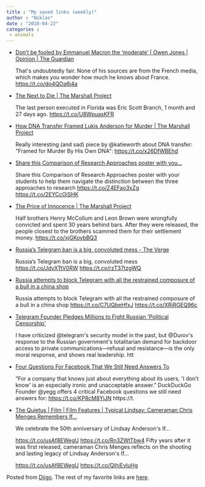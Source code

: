 ```yaml
---
title : "My saved links (weekly)"
author : "Niklas"
date : "2018-04-22"
categories : 
 - animals
---
```


- [Don’t be fooled by Emmanuel Macron the ‘moderate’ | Owen Jones | Opinion | The Guardian](https://www.theguardian.com/commentisfree/2018/apr/19/emmanuel-macron-moderate-owen-jones?CMP=share_btn_tw)
    
    That's undoubtedly fair. None of his sources are from the French media, which makes you wonder how much he knows about France. https://t.co/do4QOa6i4a
    
- [The Next to Die | The Marshall Project](https://www.themarshallproject.org/next-to-die/fl?utm_medium=social&utm_campaign=sprout&utm_source=twitter)
    
    The last person executed in Florida was Eric Scott Branch, 1 month and 27 days ago. https://t.co/U8WpuasKFR
    
- [How DNA Transfer Framed Lukis Anderson for Murder | The Marshall Project](https://www.themarshallproject.org/2018/04/19/framed-for-murder-by-his-own-dna?utm_medium=social&utm_campaign=sprout&utm_source=twitter)
    
    Really interesting (and sad) piece by @katieworth about DNA transfer: "Framed for Murder By His Own DNA": https://t.co/x26DfWBEhd
    
- [Share this Comparison of Research Approaches poster with you...](http://msgfocus.com/files/amf_sage/workspace_42/GLOBAL-IMAGES/documents/D7B0012_Creswell_Franchise_Poster_Web.pdf?hootPostID=656bbf05387d03751f2b346c0a4415c4)
    
    Share this Comparison of Research Approaches poster with your students to help them navigate the distinction between the three approaches to research https://t.co/Z4EFao3xZg https://t.co/2EYCcOiSHK
    
- [The Price of Innocence | The Marshall Project](https://www.themarshallproject.org/2018/04/07/the-price-of-innocence?utm_medium=social&utm_campaign=sprout&utm_source=twitter)
    
    Half brothers Henry McCollum and Leon Brown were wrongfully convicted and spent 30 years behind bars. After they were released, the people closest to the brothers scammed them for their settlement money. https://t.co/xjGKoybBQ3
    
- [Russia’s Telegram ban is a big, convoluted mess - The Verge](https://www.theverge.com/2018/4/17/17246150/telegram-russia-ban?utm_campaign=theverge&utm_content=chorus&utm_medium=social&utm_source=twitter)
    
    Russia’s Telegram ban is a big, convoluted mess https://t.co/JdvXTtV0RW https://t.co/rzT37tzgWQ
    
- [Russia attempts to block Telegram with all the restrained composure of a bull in a china shop](https://www.androidpolice.com/2018/04/17/russia-attempts-block-telegram-restrained-composure-bull-china-shop/)
    
    Russia attempts to block Telegram with all the restrained composure of a bull in a china shop https://t.co/C7UQbeHfxJ https://t.co/XRjRGEQ96c
    
- [Telegram Founder Pledges Millions to Fight Russian 'Political Censorship'](https://themoscowtimes.com/news/telegram-founder-pledges-millions-fight-russian-political-censorship-61197)
    
    I have criticized @telegram's security model in the past, but @Durov's response to the Russian government's totalitarian demand for backdoor access to private communications—refusal and resistance—is the only moral response, and shows real leadership. htt
    
- [Four Questions For Facebook That We Still Need Answers To](https://www.fastcompany.com/40558150/four-questions-for-facebook-that-we-still-need-answers-to)
    
    “For a company that knows just about everything about its users, 'I don’t know' is an especially ironic and unacceptable answer.” DuckDuckGo Founder @yegg offers 4 critical Facebook questions we still need answers for: https://t.co/KP8cM8YiJN https://t.
    
- [The Quietus | Film | Film Features | Typical Lindsay: Cameraman Chris Menges Remembers If…](http://thequietus.com/articles/24393-if-1968-fifty-years-anniversary-chris-menges-interview)
    
    We celebrate the 50th anniversary of Lindsay Anderson's If...
    
    https://t.co/usAf8EWegU https://t.co/Rn3ZWtTbw4 Fifty years after it was first released, cameraman Chris Menges reflects on the shooting and lasting legacy of Lindsay Anderson's If…
    
    https://t.co/usAf8EWegU https://t.co/QjhiEvluHg
    

Posted from [Diigo](https://www.diigo.com). The rest of my favorite links are [here](https://www.diigo.com/user/npivic).
